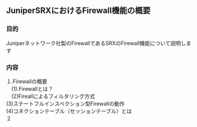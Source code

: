 ## JuniperSRXにおけるFirewall機能の概要

### 目的
Juniperネットワーク社製のFirewallであるSRXのFirewall機能について説明します
### 内容
１.Firewallの概要<br>
　(1).Firewallとは？<br>
　(2)Fireallによるフィルタリング方式<br>
  (3)ステートフルインスペクション型Firewallの動作<br>
  (4)コネクションテーブル（セッションテーブル）とは<br>
２　　　　　　　　　　　　　　　　　　　　　　　　　　　
